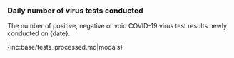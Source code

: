 ### Daily number of virus tests conducted

The number of positive, negative or void COVID-19 virus test results newly conducted on {date}.

{inc:base/tests_processed.md|modals}
